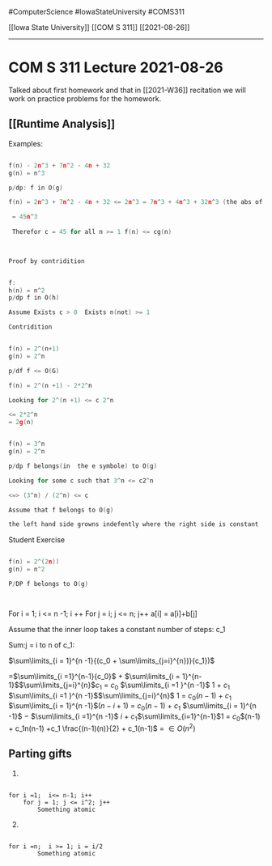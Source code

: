 #ComputerScience  #IowaStateUniversity #COMS311 


[[Iowa State University]] [[COM S 311]] [[2021-08-26]]

---

# COM S 311 Lecture 2021-08-26

Talked about first homework and that in [[2021-W36]] recitation we will work on practice problems for the homework.


## [[Runtime Analysis]]

Examples: 

```c

f(n) - 2n^3 + 7n^2 - 4n + 32
g(n) = n^3

p/dp: f in O(g)

f(n) = 2n^3 + 7n^2 - 4n + 32 <= 2n^3 = 7n^3 + 4n^3 + 32n^3 (the abs of the coeffients)

 = 45n^3 
 
 Therefor c = 45 for all n >= 1 f(n) <= cg(n)
 

```

```c

Proof by contridition


f: 
h(n) = n^2
p/dp f in O(h)

Assume Exists c > 0  Exists n(not) >= 1  

Contridition


```


```c

f(n) = 2^(n+1) 
g(n) = 2^n

p/df f <= O(G)

f(n) = 2^(n +1) - 2*2^n

Looking for 2^(n +1) <= c 2^n

<= 2*2^n
= 2g(n)


```


```c

f(n) = 3^n 
g(n) = 2^n

p/dp f belongs(in  the e symbole) to O(g)

Looking for some c such that 3^n <= c2^n

<=> (3^n) / (2^n) <= c

Assume that f belongs to O(g) 

the left hand side growns indefently where the right side is constant

```

Student Exercise
```c

f(n) = 2^(2n))
g(n) = n^2

P/DP f belongs to O(g)




```


For i = 1; i <= n -1; i ++
	For j = i; j <= n; j++
		a[i] = a[i]+b[j]
		
Assume that the inner loop takes a constant number of steps: c_1

Sum:j = i to n  of c_1: 

$\sum\limits_{i = 1}^{n -1}{(c_0 + \sum\limits_{j=i}^{n})}{c_1})$

=$\sum\limits_{i =1}^{n-1}{c_0}$ + $\sum\limits_{i = 1}^{n-1}$$\sum\limits_{j=i}^{n}$$c_1$
= $c_0$ $\sum\limits_{i =1 }^{n -1}$ 1 + $c_1$ $\sum\limits_{i =1 }^{n -1}$$\sum\limits_{j=i}^{n}$ 1 
= $c_0$$(n-1)$ $+$ $c_1$ $\sum\limits_{i = 1}^{n -1}$$(n - i + 1)$
= $c_0$$(n-1)$ $+$ $c_1$ $\sum\limits_{i = 1}^{n -1}$ $-$ $\sum\limits_{i =1}^{n -1}$ $i$ $+$ $c_1$$\sum\limits_{i=1}^{n-1}$$1$
= $c_0$$(n-1) + c_1n(n-1) +c_1 \frac{(n-1)(n)}{2} + c_1(n-1)$
= $\in O(n^2)$


## Parting gifts

1.
```

for i =1;  i<= n-1; i++ 
	for j = 1; j <= i^2; j++
		Something atomic

```

2.
```

for i =n;  i >= 1; i = i/2 
		Something atomic
```


